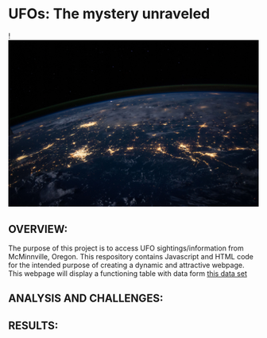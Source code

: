 # UFOs: The mystery unraveled 
!![iamge of space](https://github.com/K-Sharma95/UFOs/blob/main/static/images/nasa.jpg)

## OVERVIEW: 
The purpose of this project is to access UFO sightings/information from McMinnville, Oregon. This respository contains Javascript and HTML code for the intended purpose of creating a dynamic and attractive webpage. This webpage will display a functioning table with data form [this data set](https://github.com/K-Sharma95/UFOs/blob/main/static/js/data.js)

## ANALYSIS AND CHALLENGES: 

## RESULTS:
